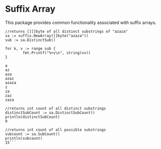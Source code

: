 # Suffix Array
This package provides common functionality associated with suffix arrays.

```
//returns [][]byte of all distinct substrings of "azaza"
sa := suffix.NewArray([]byte("azaza"))
sub := sa.DistinctSub()

for k, v := range sub {
		fmt.Printf("%+v\n", string(vv))
}

a
az
aza
azaz
azaza
z
za
zaz
zaza

//returns int count of all distinct substrings 
distinctSubCount := sa.DistinctSubCount()
println(distinctSubCount)
9

//returns int count of all possible substrings 
subcount := sa.SubCount()
println(subcount)
15```
